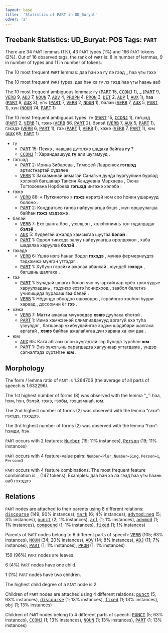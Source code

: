 ```yaml
---
layout: base
title:  'Statistics of PART in UD_Buryat'
udver: '2'
---
```


## Treebank Statistics: UD_Buryat: POS Tags: `PART`

There are 34 `PART` lemmas (1%), 43 `PART` types (1%) and 166 `PART` tokens (2%).
Out of 16 observed tags, the rank of `PART` is: 8 in number of lemmas, 9 in number of types and 11 in number of tokens.

The 10 most frequent `PART` lemmas: даа һэн ха гү лэ гээд _ һаа үгы гэхэ

The 10 most frequent `PART` types:  даа һэн ха гү лэ гээд һаа үгы һаань ааб

The 10 most frequent ambiguous lemmas: гү (<tt><a href="bxr-pos-PART.html">PART</a></tt> 15, <tt><a href="bxr-pos-CCONJ.html">CCONJ</a></tt> 1), _ (<tt><a href="bxr-pos-PART.html">PART</a></tt> 9, <tt><a href="bxr-pos-VERB.html">VERB</a></tt> 9, <tt><a href="bxr-pos-ADJ.html">ADJ</a></tt> 7, <tt><a href="bxr-pos-NOUN.html">NOUN</a></tt> 7, <tt><a href="bxr-pos-ADV.html">ADV</a></tt> 4, <tt><a href="bxr-pos-PROPN.html">PROPN</a></tt> 4, <tt><a href="bxr-pos-PRON.html">PRON</a></tt> 3, <tt><a href="bxr-pos-DET.html">DET</a></tt> 2, <tt><a href="bxr-pos-ADP.html">ADP</a></tt> 1, <tt><a href="bxr-pos-AUX.html">AUX</a></tt> 1), һаа (<tt><a href="bxr-pos-PART.html">PART</a></tt> 8, <tt><a href="bxr-pos-AUX.html">AUX</a></tt> 3), үгы (<tt><a href="bxr-pos-PART.html">PART</a></tt> 7, <tt><a href="bxr-pos-VERB.html">VERB</a></tt> 2, <tt><a href="bxr-pos-NOUN.html">NOUN</a></tt> 1), бэлэй (<tt><a href="bxr-pos-VERB.html">VERB</a></tt> 7, <tt><a href="bxr-pos-AUX.html">AUX</a></tt> 5, <tt><a href="bxr-pos-PART.html">PART</a></tt> 1), хүн (<tt><a href="bxr-pos-NOUN.html">NOUN</a></tt> 74, <tt><a href="bxr-pos-PART.html">PART</a></tt> 1)

The 10 most frequent ambiguous types:  гү (<tt><a href="bxr-pos-PART.html">PART</a></tt> 15, <tt><a href="bxr-pos-CCONJ.html">CCONJ</a></tt> 1), гэгшэд (<tt><a href="bxr-pos-PART.html">PART</a></tt> 2, <tt><a href="bxr-pos-VERB.html">VERB</a></tt> 1), гэжэ (<tt><a href="bxr-pos-VERB.html">VERB</a></tt> 86, <tt><a href="bxr-pos-PART.html">PART</a></tt> 2), бэлэй (<tt><a href="bxr-pos-VERB.html">VERB</a></tt> 7, <tt><a href="bxr-pos-AUX.html">AUX</a></tt> 5, <tt><a href="bxr-pos-PART.html">PART</a></tt> 1), гэхэдэ (<tt><a href="bxr-pos-VERB.html">VERB</a></tt> 6, <tt><a href="bxr-pos-PART.html">PART</a></tt> 1), гээ (<tt><a href="bxr-pos-PART.html">PART</a></tt> 1, <tt><a href="bxr-pos-VERB.html">VERB</a></tt> 1), хэжэ (<tt><a href="bxr-pos-VERB.html">VERB</a></tt> 7, <tt><a href="bxr-pos-PART.html">PART</a></tt> 1), юм (<tt><a href="bxr-pos-AUX.html">AUX</a></tt> 65, <tt><a href="bxr-pos-PART.html">PART</a></tt> 1)


* гү
  * <tt><a href="bxr-pos-PART.html">PART</a></tt> 15: Пеккэ , наашаа дүтэлжэ шадаха байгаа <b>гү</b> ?
  * <tt><a href="bxr-pos-CCONJ.html">CCONJ</a></tt> 1: Харандаашууд <b>гү</b> али шугамууд .
* гэгшэд
  * <tt><a href="bxr-pos-PART.html">PART</a></tt> 2: Ирина Зибарева , Тимофей Лавренюк <b>гэгшэд</b> артистнартай хүдэлөө
  * <tt><a href="bxr-pos-VERB.html">VERB</a></tt> 1: Захааминай аймагай Санагын дунда һургуулиин буряад хэлэнэй багшанар Таисия Хандуевна Мархаева , Оюна Тогтохоевна Норбоева <b>гэгшэд</b> иигэжэ хэлэбэ :
* гэжэ
  * <tt><a href="bxr-pos-VERB.html">VERB</a></tt> 86: « Путкинотко » <b>гэжэ</b> нэрэтэй ном соо һонин ушарнууд болоно .
  * <tt><a href="bxr-pos-PART.html">PART</a></tt> 2: Кондратьев ганса найруулагша бэшэ , мүн оршуулагша байhан <b>гэжэ</b> мэдээжэ .
* бэлэй
  * <tt><a href="bxr-pos-VERB.html">VERB</a></tt> 7: Ехэ шанга бөө , үзэлшэн , хэлэһэниинь тон тудалдадаг <b>бэлэй</b> .
  * <tt><a href="bxr-pos-AUX.html">AUX</a></tt> 5: Хүдөөгэй ажалда хамсыгаа шуугаа <b>бэлэй</b> .
  * <tt><a href="bxr-pos-PART.html">PART</a></tt> 1: Одоол тиихэдэ залуу найруулагша оролдожол , хаба шадалаа харуулаа <b>бэлэй</b> .
* гэхэдэ
  * <tt><a href="bxr-pos-VERB.html">VERB</a></tt> 6: Үшөө нэгэ һанал бодол <b>гэхэдэ</b> , мүнөө фермернүүдтэ тэдхэмжэ мүнгэн үгтэдэг .
  * <tt><a href="bxr-pos-PART.html">PART</a></tt> 1: Хүбүүн гэрэйхи ажалаа абанхай , юундэб <b>гэхэдэ</b> , багшань шалгаха .
* гээ
  * <tt><a href="bxr-pos-PART.html">PART</a></tt> 1: Буладай шпагат болон уян нугархайгаар орёо трюгүүдые харуулхадань , тэдэнэр ехэтэ һонирхоод , заабол балетнэ училищида һурахаш <b>гээ</b> бэлэй .
  * <tt><a href="bxr-pos-VERB.html">VERB</a></tt> 1: Нёдондо обоодоо ошоходоо , гэрэйнгээ хооһон һуури хараад , досоомни ёг <b>гээ</b> .
* хэжэ
  * <tt><a href="bxr-pos-VERB.html">VERB</a></tt> 7: Матти ажалаа мүүнөөдэр <b>хэжэ</b> дууһаха еһотой .
  * <tt><a href="bxr-pos-PART.html">PART</a></tt> 1: Иимэ хэмжээнэй олимпиаданууд аргагүй ехэ туһа үзүүлдэг , багшанар үхибүүдэйнгээ эрдэм шадабари шалгаха аргатай , <b>хэжэ</b> байһан ажалайнгаа дүн харана ха юм даа .
* юм
  * <tt><a href="bxr-pos-AUX.html">AUX</a></tt> 65: Катя абгазы олон хүүгэдтэй гэр бүлэдэ түрэһэн <b>юм</b> .
  * <tt><a href="bxr-pos-PART.html">PART</a></tt> 1: Энэ зүжэгынь харагшадта халуунаар угтагдажа , үндэр сэгнэлтэдэ хүртэhэн <b>юм</b> .

## Morphology

The form / lemma ratio of `PART` is 1.264706 (the average of all parts of speech is 1.632296).

The 1st highest number of forms (8) was observed with the lemma “_”: hаа, hэм, hэн, бэлэй, гэжэ, гээбы, гээшэмнай, юм.

The 2nd highest number of forms (2) was observed with the lemma “гэхэ”: гэхэдэ, гэхэдээ.

The 3rd highest number of forms (2) was observed with the lemma “һэн”: һэмди, һэн.

`PART` occurs with 2 features: <tt><a href="bxr-feat-Number.html">Number</a></tt> (19; 11% instances), <tt><a href="bxr-feat-Person.html">Person</a></tt> (19; 11% instances)

`PART` occurs with 4 feature-value pairs: `Number=Plur`, `Number=Sing`, `Person=1`, `Person=3`

`PART` occurs with 4 feature combinations.
The most frequent feature combination is `_` (147 tokens).
Examples: даа һэн ха лэ гээд һаа үгы һаань ааб гэхэдээ


## Relations

`PART` nodes are attached to their parents using 8 different relations: <tt><a href="bxr-dep-discourse.html">discourse</a></tt> (149; 90% instances), <tt><a href="bxr-dep-mark.html">mark</a></tt> (6; 4% instances), <tt><a href="bxr-dep-advmod-neg.html">advmod:neg</a></tt> (5; 3% instances), <tt><a href="bxr-dep-punct.html">punct</a></tt> (2; 1% instances), <tt><a href="bxr-dep-acl.html">acl</a></tt> (1; 1% instances), <tt><a href="bxr-dep-advmod.html">advmod</a></tt> (1; 1% instances), <tt><a href="bxr-dep-compound.html">compound</a></tt> (1; 1% instances), <tt><a href="bxr-dep-fixed.html">fixed</a></tt> (1; 1% instances)

Parents of `PART` nodes belong to 6 different parts of speech: <tt><a href="bxr-pos-VERB.html">VERB</a></tt> (105; 63% instances), <tt><a href="bxr-pos-NOUN.html">NOUN</a></tt> (34; 20% instances), <tt><a href="bxr-pos-ADV.html">ADV</a></tt> (14; 8% instances), <tt><a href="bxr-pos-ADJ.html">ADJ</a></tt> (11; 7% instances), <tt><a href="bxr-pos-PART.html">PART</a></tt> (1; 1% instances), <tt><a href="bxr-pos-PRON.html">PRON</a></tt> (1; 1% instances)

159 (96%) `PART` nodes are leaves.

6 (4%) `PART` nodes have one child.

1 (1%) `PART` nodes have two children.

The highest child degree of a `PART` node is 2.

Children of `PART` nodes are attached using 4 different relations: <tt><a href="bxr-dep-punct.html">punct</a></tt> (5; 63% instances), <tt><a href="bxr-dep-discourse.html">discourse</a></tt> (1; 13% instances), <tt><a href="bxr-dep-fixed.html">fixed</a></tt> (1; 13% instances), <tt><a href="bxr-dep-obj.html">obj</a></tt> (1; 13% instances)

Children of `PART` nodes belong to 4 different parts of speech: <tt><a href="bxr-pos-PUNCT.html">PUNCT</a></tt> (5; 63% instances), <tt><a href="bxr-pos-CCONJ.html">CCONJ</a></tt> (1; 13% instances), <tt><a href="bxr-pos-NOUN.html">NOUN</a></tt> (1; 13% instances), <tt><a href="bxr-pos-PART.html">PART</a></tt> (1; 13% instances)

